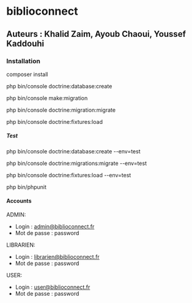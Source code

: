 # biblioconnect

## Auteurs : Khalid Zaim, Ayoub Chaoui, Youssef Kaddouhi

### Installation

composer install

php bin/console doctrine:database:create

php bin/console make:migration

php bin/console doctrine:migration:migrate

php bin/console doctrine:fixtures:load

##### Test
php bin/console doctrine:database:create --env=test

php bin/console doctrine:migrations:migrate --env=test

php bin/console doctrine:fixtures:load --env=test

php bin/phpunit

#### Accounts
ADMIN:
- Login : admin@biblioconnect.fr
- Mot de passe : password
  
LIBRARIEN:
- Login : librarien@biblioconnect.fr
- Mot de passe : password
  
USER:
- Login : user@biblioconnect.fr
- Mot de passe : password


